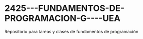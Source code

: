 # 2425---FUNDAMENTOS-DE-PROGRAMACION-G----UEA
Repositorio para tareas y clases de fundamentos de programación  
